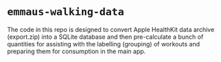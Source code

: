 # `emmaus-walking-data`

The code in this repo is designed to convert Apple HealthKit data archive (export.zip) into 
a SQLite database and then pre-calculate a bunch of quantities for assisting with the labelling
(grouping) of workouts and preparing them for consumption in the main app.